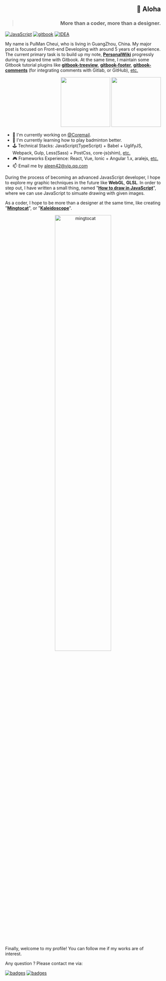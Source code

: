 <h2 align="right">👋 Aloha</h2>
<blockquote align="right"><h3>More than a coder, more than a designer.</h3></blockquote>

[![JavaScript](https://aleen42.github.io/badges/src/javascript.svg)](https://github.com/aleen42/badges) [![gitbook](https://aleen42.github.io/badges/src/gitbook_2.svg)](https://github.com/aleen42/badges) [![IDEA](https://aleen42.github.io/badges/src/idea.svg)](https://github.com/aleen42/badges)

My name is PuiMan Cheui, who is living in GuangZhou, China. My major post is focused on Front-end Developing with around 5 years of experience. The current primary task is to build up my note, [**PersonalWiki**](http://github.com/aleen42/PersonalWiki) progressly during my spared time with Gitbook. At the same time, I maintain some Gitbook tutorial plugins like [**gitbook-treeview**](https://github.com/aleen42/gitbook-treeview), [**gitbook-footer**](https://github.com/aleen42/gitbook-footer), [**gitbook-comments**](https://github.com/aleen42/gitbook-comments) (for integrating comments with Gitlab, or GitHub), [etc.](https://github.com/aleen42?tab=repositories&q=gitbook&type=&language=)

<p align="right">
<img src="https://github-readme-stats.vercel.app/api/top-langs/?username=aleen42&layout=compact&title_color=24292e&text_color=24292e&bg_color=fff" height="160px" />
<img src="https://github-readme-stats.vercel.app/api?username=aleen42&title_color=24292e&text_color=24292e&icon_color=F7DF1E&bg_color=fff&show_icons=true" height="160px" />
</p>

- 🔭 I'm currently working on [@Coremail](https://github.com/Coremail).
- 🏸 I'm currently learning how to play badminton better.
- 🕹 Technical Stacks: JavaScript(TypeScript) + Babel + UglifyJS, Webpack, Gulp, Less(Sass) + PostCss, core-js(shim), [etc.](https://aleen42.github.io/PersonalWiki/Programming/JavaScript/JavaScript.html)
- 🎮 Frameworks Experience: React, Vue, Ionic + Angular 1.x, aralejs, [etc.](https://aleen42.github.io/PersonalWiki/Programming/JavaScript/Framework/Framework.html)
- 📫 Email me by aleen42@vip.qq.com

During the process of becoming an advanced JavasScript developer, I hope to explore my graphic techniques in the future like **WebGL**, **GLSL**. In order to step out, I have written a small thing, named "[**How to draw in JavaScript**](https://aleen42.github.io/PersonalWiki/post/how_to_draw/how_to_draw.html)", where we can use JavaScript to simuate drawing with given images.

As a coder, I hope to be more than a designer at the same time, like creating "[**Mingtocat**](https://github.com/aleen42/mingtocat)", or "[**Kaleidoscope**](https://aleen42.github.io/PersonalWiki/post/kaleidoscope/kaleidoscope.html)".

<p align="center">
  <a href="https://github.com/aleen42/mingtocat" target="_blank">
    <img alt="mingtocat" title="mingtocat" src="https://aleen42.github.io/mingtocat/emperors/original_suit.gif" width="60%" />
  </a>
</p>

Finally, welcome to my profile! You can follow me if my works are of interest.

Any question ? Please contact me via:

[![badges](https://aleen42.github.io/badges/src/telegram.svg)](https://t.me/aleen42) [![badges](https://aleen42.github.io/badges/src/wechat.svg)](https://github.com/aleen42/aleen42/blob/master/wechat.jpg)

